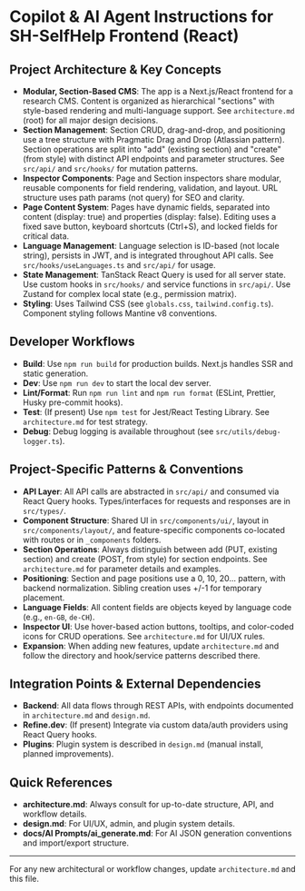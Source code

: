 # Copilot & AI Agent Instructions for SH-SelfHelp Frontend (React)

## Project Architecture & Key Concepts
- **Modular, Section-Based CMS**: The app is a Next.js/React frontend for a research CMS. Content is organized as hierarchical "sections" with style-based rendering and multi-language support. See `architecture.md` (root) for all major design decisions.
- **Section Management**: Section CRUD, drag-and-drop, and positioning use a tree structure with Pragmatic Drag and Drop (Atlassian pattern). Section operations are split into "add" (existing section) and "create" (from style) with distinct API endpoints and parameter structures. See `src/api/` and `src/hooks/` for mutation patterns.
- **Inspector Components**: Page and Section inspectors share modular, reusable components for field rendering, validation, and layout. URL structure uses path params (not query) for SEO and clarity.
- **Page Content System**: Pages have dynamic fields, separated into content (display: true) and properties (display: false). Editing uses a fixed save button, keyboard shortcuts (Ctrl+S), and locked fields for critical data.
- **Language Management**: Language selection is ID-based (not locale string), persists in JWT, and is integrated throughout API calls. See `src/hooks/useLanguages.ts` and `src/api/` for usage.
- **State Management**: TanStack React Query is used for all server state. Use custom hooks in `src/hooks/` and service functions in `src/api/`. Use Zustand for complex local state (e.g., permission matrix).
- **Styling**: Uses Tailwind CSS (see `globals.css`, `tailwind.config.ts`). Component styling follows Mantine v8 conventions.

## Developer Workflows
- **Build**: Use `npm run build` for production builds. Next.js handles SSR and static generation.
- **Dev**: Use `npm run dev` to start the local dev server.
- **Lint/Format**: Run `npm run lint` and `npm run format` (ESLint, Prettier, Husky pre-commit hooks).
- **Test**: (If present) Use `npm test` for Jest/React Testing Library. See `architecture.md` for test strategy.
- **Debug**: Debug logging is available throughout (see `src/utils/debug-logger.ts`).

## Project-Specific Patterns & Conventions
- **API Layer**: All API calls are abstracted in `src/api/` and consumed via React Query hooks. Types/interfaces for requests and responses are in `src/types/`.
- **Component Structure**: Shared UI in `src/components/ui/`, layout in `src/components/layout/`, and feature-specific components co-located with routes or in `_components` folders.
- **Section Operations**: Always distinguish between add (PUT, existing section) and create (POST, from style) for section endpoints. See `architecture.md` for parameter details and examples.
- **Positioning**: Section and page positions use a 0, 10, 20... pattern, with backend normalization. Sibling creation uses +/-1 for temporary placement.
- **Language Fields**: All content fields are objects keyed by language code (e.g., `en-GB`, `de-CH`).
- **Inspector UI**: Use hover-based action buttons, tooltips, and color-coded icons for CRUD operations. See `architecture.md` for UI/UX rules.
- **Expansion**: When adding new features, update `architecture.md` and follow the directory and hook/service patterns described there.

## Integration Points & External Dependencies
- **Backend**: All data flows through REST APIs, with endpoints documented in `architecture.md` and `design.md`.
- **Refine.dev**: (If present) Integrate via custom data/auth providers using React Query hooks.
- **Plugins**: Plugin system is described in `design.md` (manual install, planned improvements).

## Quick References
- **architecture.md**: Always consult for up-to-date structure, API, and workflow details.
- **design.md**: For UI/UX, admin, and plugin system details.
- **docs/AI Prompts/ai_generate.md**: For AI JSON generation conventions and import/export structure.

---

For any new architectural or workflow changes, update `architecture.md` and this file.
